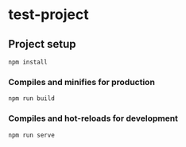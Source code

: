 # test-project

## Project setup
```
npm install
```

### Compiles and minifies for production
```
npm run build
```

### Compiles and hot-reloads for development
```
npm run serve
```



